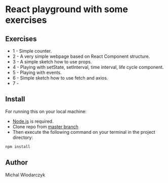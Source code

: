 <h1>React playground with some exercises</h1>

## Exercises

- 1 - Simple counter.
- 2 - A very simple webpage based on React Component structure.
- 3 - A simple sketch how to use props.
- 4 - Playing with setState, setInterval, time interval, life cycle component.
- 5 - Playing with events.
- 6 - Simple sketch how to use fetch and axios.
- 7 - 

## Install
For running this on your local machine:

- [Node.js](https://nodejs.org/en/download/) is required.
- Clone repo from [master branch](https://github.com/michalwarsaw/React-Exercises.git)
- Then execute the following command on your terminal in the project directory:
```bash
npm install
```

## Author

Michal Wlodarczyk